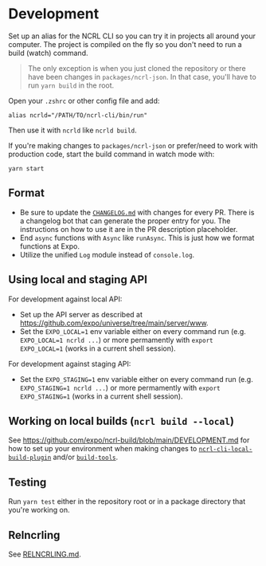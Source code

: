 # Development

Set up an alias for the NCRL CLI so you can try it in projects all around your computer. The project is compiled on the fly so you don't need to run a build (watch) command.

> The only exception is when you just cloned the repository or there have been changes in `packages/ncrl-json`. In that case, you'll have to run `yarn build` in the root.

Open your `.zshrc` or other config file and add:

```
alias ncrld="/PATH/TO/ncrl-cli/bin/run"
```

Then use it with `ncrld` like `ncrld build`.

If you're making changes to `packages/ncrl-json` or prefer/need to work with production code, start the build command in watch mode with:

```
yarn start
```

## Format

- Be sure to update the [`CHANGELOG.md`](./CHANGELOG.md) with changes for every PR. There is a changelog bot that can generate the proper entry for you. The instructions on how to use it are in the PR description placeholder.
- End `async` functions with `Async` like `runAsync`. This is just how we format functions at Expo.
- Utilize the unified `Log` module instead of `console.log`.

## Using local and staging API

For development against local API:

- Set up the API server as described at https://github.com/expo/universe/tree/main/server/www.
- Set the `EXPO_LOCAL=1` env variable either on every command run (e.g. `EXPO_LOCAL=1 ncrld ...`) or more permamently with `export EXPO_LOCAL=1` (works in a current shell session).

For development against staging API:

- Set the `EXPO_STAGING=1` env variable either on every command run (e.g. `EXPO_STAGING=1 ncrld ...`) or more permamently with `export EXPO_STAGING=1` (works in a current shell session).

## Working on local builds (`ncrl build --local`)

See https://github.com/expo/ncrl-build/blob/main/DEVELOPMENT.md for how to set up your environment when making changes to [`ncrl-cli-local-build-plugin`](https://github.com/expo/ncrl-build/tree/main/packages/local-build-plugin) and/or [`build-tools`](https://github.com/expo/ncrl-build/tree/main/packages/build-tools).

## Testing

Run `yarn test` either in the repository root or in a package directory that you're working on.

## Relncrling

See [RELNCRLING.md](./RELNCRLING.md).
